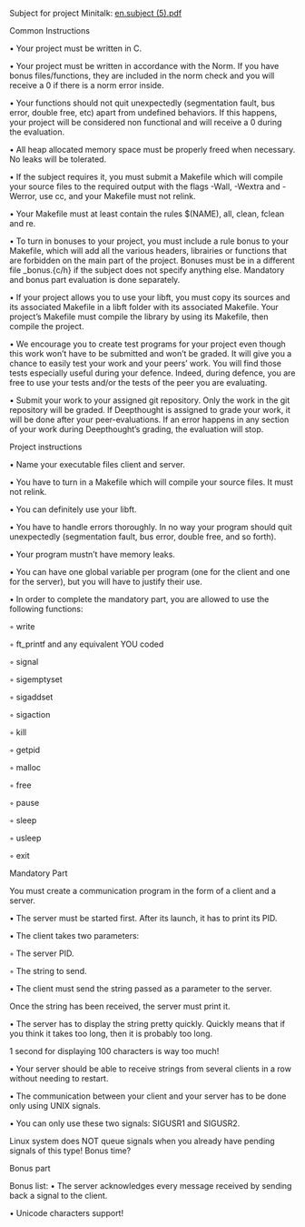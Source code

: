 Subject for project Minitalk:
[en.subject (5).pdf](https://github.com/ekaterina-akulova/ecole_42_learn/files/9122479/en.subject.5.pdf)


Common Instructions

• Your project must be written in C.


• Your project must be written in accordance with the Norm. If you have bonus
files/functions, they are included in the norm check and you will receive a 0 if there
is a norm error inside.

• Your functions should not quit unexpectedly (segmentation fault, bus error, double
free, etc) apart from undefined behaviors. If this happens, your project will be
considered non functional and will receive a 0 during the evaluation.

• All heap allocated memory space must be properly freed when necessary. No leaks
will be tolerated.

• If the subject requires it, you must submit a Makefile which will compile your
source files to the required output with the flags -Wall, -Wextra and -Werror, use
cc, and your Makefile must not relink.

• Your Makefile must at least contain the rules $(NAME), all, clean, fclean and
re.

• To turn in bonuses to your project, you must include a rule bonus to your Makefile,
which will add all the various headers, librairies or functions that are forbidden on
the main part of the project. Bonuses must be in a different file _bonus.{c/h} if
the subject does not specify anything else. Mandatory and bonus part evaluation
is done separately.

• If your project allows you to use your libft, you must copy its sources and its
associated Makefile in a libft folder with its associated Makefile. Your project’s
Makefile must compile the library by using its Makefile, then compile the project.

• We encourage you to create test programs for your project even though this work
won’t have to be submitted and won’t be graded. It will give you a chance
to easily test your work and your peers’ work. You will find those tests especially
useful during your defence. Indeed, during defence, you are free to use your tests
and/or the tests of the peer you are evaluating.

• Submit your work to your assigned git repository. Only the work in the git repository will be graded. If Deepthought is assigned to grade your work, it will be done
after your peer-evaluations. If an error happens in any section of your work during
Deepthought’s grading, the evaluation will stop.


Project instructions

• Name your executable files client and server.

• You have to turn in a Makefile which will compile your source files. It must not
relink.

• You can definitely use your libft.

• You have to handle errors thoroughly. In no way your program should quit unexpectedly (segmentation fault, bus error, double free, and so forth).

• Your program mustn’t have memory leaks.

• You can have one global variable per program (one for the client and one for
the server), but you will have to justify their use.

• In order to complete the mandatory part, you are allowed to use the following
functions:

◦ write

◦ ft_printf and any equivalent YOU coded

◦ signal

◦ sigemptyset

◦ sigaddset

◦ sigaction

◦ kill

◦ getpid

◦ malloc

◦ free

◦ pause

◦ sleep

◦ usleep

◦ exit


Mandatory Part


You must create a communication program in the form of a client and a server.

• The server must be started first. After its launch, it has to print its PID.

• The client takes two parameters:

◦ The server PID.

◦ The string to send.

• The client must send the string passed as a parameter to the server.

Once the string has been received, the server must print it.

• The server has to display the string pretty quickly. Quickly means that if you think
it takes too long, then it is probably too long.

1 second for displaying 100 characters is way too much!

• Your server should be able to receive strings from several clients in a row without
needing to restart.

• The communication between your client and your server has to be done only using
UNIX signals.

• You can only use these two signals: SIGUSR1 and SIGUSR2.

Linux system does NOT queue signals when you already have pending
signals of this type! Bonus time?


Bonus part


Bonus list:
• The server acknowledges every message received by sending back a signal to the
client.

• Unicode characters support!
